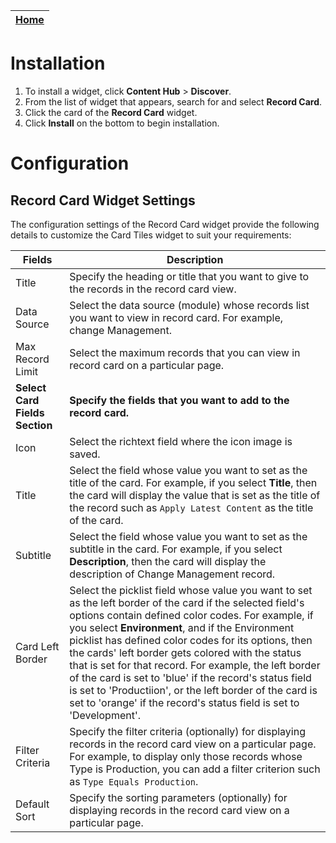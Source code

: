 | [Home](../README.md) |
|--------------------------------------------|

# Installation
1. To install a widget, click **Content Hub** > **Discover**.
2. From the list of widget that appears, search for and select **Record Card**.
3. Click the card of the **Record Card** widget.
4. Click **Install** on the bottom to begin installation.

# Configuration

## Record Card Widget Settings

The configuration settings of the Record Card widget provide the following details to customize the Card Tiles widget to suit your requirements:

| Fields                         | Description                              |
| ------------------------------ | ---------------------------------------- |
| Title                          | Specify the heading or title that you want to give to the records in the record card view. |
| Data Source                    | Select the data source (module) whose records list you want to view in record card. For example, change Management. |
| Max Record Limit               | Select the maximum records that you can view in record card on a particular page. |
| **Select Card Fields Section** | **Specify the fields that you want to add to the record card.** |
| Icon                    | Select the richtext field where the icon image is saved. |
| Title                     | Select the field whose value you want to set as the title of the card. For example, if you select **Title**, then the card will display the value that is set as the title of the record such as `Apply Latest Content` as the title of the card. |
| Subtitle                     | Select the field whose value you want to set as the subtitle in the card. For example, if you select **Description**, then the card will display the description of Change Management record.|
| Card Left Border               | Select the picklist field whose value you want to set as the left border of the card if the selected field's options contain defined color codes. For example, if you select **Environment**, and if the Environment picklist has defined color codes for its options, then the cards' left border gets colored with the status that is set for that record. For example, the left border of the card is set to 'blue' if the record's status field is set to 'Productiion', or the left border of the card is set to 'orange' if the record's status field is set to 'Development'. |
| Filter Criteria                | Specify the filter criteria (optionally) for displaying records in the record card view on a particular page. For example, to display only those records whose Type is Production, you can add a filter criterion such as `Type Equals Production`. |
| Default Sort                   | Specify the sorting parameters (optionally) for displaying records in the record card view on a particular page. |
